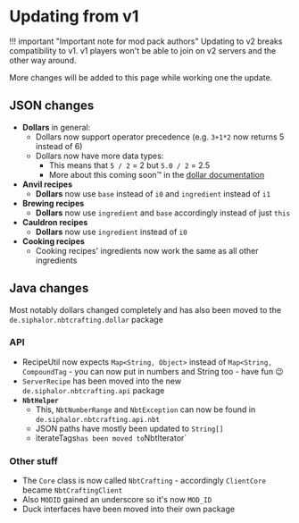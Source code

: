 # Updating from v1

!!! important "Important note for mod pack authors"
	Updating to v2 breaks compatibility to v1. v1 players won't be able to join on v2 servers and the other way around.

More changes will be added to this page while working one the update.

## JSON changes

- **Dollars** in general:
	- Dollars now support operator precedence (e.g. `3+1*2` now returns 5 instead of 6)
	- Dollars now have more data types:
		- This means that `5 / 2` = 2 but `5.0 / 2` = 2.5
		- More about this coming soon™ in the [dollar documentation](../dynamic-data/dollars)
- **Anvil recipes**
	- **Dollars** now use `base` instead of `i0` and `ingredient` instead of `i1`
- **Brewing recipes**
	- **Dollars** now use `ingredient` and `base` accordingly instead of just `this`
- **Cauldron recipes**
	- **Dollars** now use `ingredient` instead of `i0`
- **Cooking recipes**
	- Cooking recipes' ingredients now work the same as all other ingredients


## Java changes

Most notably dollars changed completely and has also been moved to the `de.siphalor.nbtcrafting.dollar` package
### API

- RecipeUtil now expects `Map<String, Object>` instead of `Map<String, CompoundTag` - you can now put in numbers and String too - have fun 😉
- `ServerRecipe` has been moved into the new `de.siphalor.nbtcrafting.api` package
- **`NbtHelper`**
	- This, `NbtNumberRange` and `NbtException` can now be found in `de.siphalor.nbtcrafting.api.nbt`
	- JSON paths have mostly been updated to `String[]`
	- ìterateTags` has been moved to `NbtIterator`


### Other stuff

- The `Core` class is now called `NbtCrafting` - accordingly `ClientCore` became `NbtCraftingClient`
- Also `MODID` gained an underscore so it's now `MOD_ID`
- Duck interfaces have been moved into their own package


